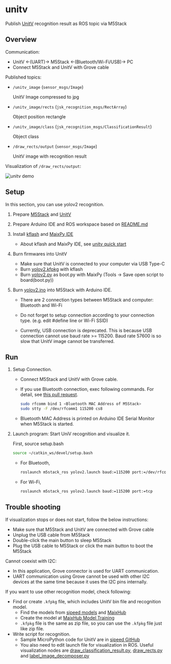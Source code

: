 # unitv

Publish [UnitV](https://shop.m5stack.com/products/unitv-ai-camera) recognition result as ROS topic via M5Stack

## Overview

Communication:

- UnitV <-(UART)-> M5Stack <-(Bluetooth/Wi-Fi/USB)-> PC
- Connect M5Stack and UnitV with Grove cable

Published topics:

- `/unitv_image` (`sensor_msgs/Image`)

  UnitV Image compressed to jpg

- `/unitv_image/rects` (`jsk_recognition_msgs/RectArray`)

  Object position rectangle

- `/unitv_image/class` (`jsk_recognition_msgs/ClassificationResult`)

  Object class

- `/draw_rects/output` (`sensor_msgs/Image`)

  UnitV image with recognition result

Visualization of `/draw_rects/output`:

![unitv demo](https://user-images.githubusercontent.com/19769486/132894050-84d7a79d-da3a-4057-8487-025188f65515.gif)

## Setup

In this section, you can use yolov2 recognition.

1. Prepare [M5Stack](https://shop.m5stack.com/collections/m5-controllers/products/basic-core-iot-development-kit) and [UnitV](https://shop.m5stack.com/products/unitv-ai-camera?variant=34757279809700)

2. Prepare Arduino IDE and ROS workspace based on [README.md](https://github.com/jsk-ros-pkg/jsk_3rdparty/blob/master/m5stack_ros/README.md)

3. Install [kflash](https://github.com/sipeed/kflash_gui/releases/download/v1.5.3/kflash_gui_v1.5.3_linux.tar.xz) and [MaixPy IDE](https://dl.sipeed.com/shareURL/MAIX/MaixPy/ide/_)

    - About kflash and MaixPy IDE, see [unitv quick start](https://docs.m5stack.com/en/quick_start/unitv/unitv_quick_start_maixpy)

4. Burn firmwares into UnitV

    - Make sure that UnitV is connected to your computer via USB Type-C
    - Burn [yolov2.kfpkg](https://github.com/jsk-ros-pkg/jsk_3rdparty/blob/master/m5stack_ros/unitv/data/yolov2.kfpkg) with kflash
    - Burn [yolov2.py](https://github.com/jsk-ros-pkg/jsk_3rdparty/blob/master/m5stack_ros/unitv/firmware/yolov2/yolov2.py)  as boot.py with MaixPy (Tools -> Save open script to board(boot.py))

5. Burn [yolov2.ino](https://github.com/jsk-ros-pkg/jsk_3rdparty/blob/master/m5stack_ros/unitv/firmware/yolov2/yolov2/yolov2.ino) into M5Stack with Arduino IDE.

    - There are 2 connection types between M5Stack and computer: Bluetooth and Wi-Fi

    - Do not forget to setup connection according to your connection type. (e.g. edit #define line or Wi-Fi SSID)

    - Currently, USB connection is deprecated. This is because USB connection cannot use baud rate >= 115200. Baud rate 57600 is so slow that UnitV image cannot be transferred.

## Run

1. Setup Connection.

    - Connect M5Stack and UnitV with Grove cable.

    - If you use Bluetooth connection, exec following commands. For detail, see [this pull request](https://github.com/ros-drivers/rosserial/pull/569).

      ```bash
      sudo rfcomm bind 1 <Bluetooth MAC Address of M5Stack>
      sudo stty -F /dev/rfcomm1 115200 cs8
      ```

    - Bluetooth MAC Address is printed on Arduino IDE Serial Monitor when M5Stack is started.

2. Launch program: Start UniV recognition and visualize it.

    First, source setup.bash

    ```bash
    source ~/catkin_ws/devel/setup.bash
    ```

    - For Bluetooth,

      ```bash
      roslaunch m5stack_ros yolov2.launch baud:=115200 port:=/dev/rfcomm1
      ```

    - For Wi-Fi,

      ```bash
      roslaunch m5stack_ros yolov2.launch baud:=115200 port:=tcp
      ```

## Trouble shooting

If visualization stops or does not start, follow the below instructions:

- Make sure that M5Stack and UnitV are connected with Grove cable
- Unplug the USB cable from M5Stack
- Double-click the main button to sleep M5Stack
- Plug the USB cable to M5Stack or click the main button to boot the M5Stack

Cannot coexist with I2C:

- In this application, Grove connector is used for UART communication.
- UART communication using Grove cannot be used with other I2C devices at the same time because it uses the I2C pins internally.

If you want to use other recognition model, check following:

- Find or create `.kfpkg` file, which includes UnitV bin file and recognition model.
  - Find the models from [sipeed models](https://dl.sipeed.com/shareURL/MAIX/MaixPy/model) and [MaixHub](https://www.maixhub.com/)
  - Create the model at [MaixHub Model Training](https://www.maixhub.com/ModelTraining)
  - `.kfpkg` file is the same as zip file, so you can use the `.kfpkg` file just like zip file.
- Write script for recognition.
  - Sample MicroPython code for UnitV are in [sipeed GitHub](https://github.com/sipeed/MaixPy_scripts/tree/master/machine_vision)
  - You also need to edit launch file for visualization in ROS. Useful visualization nodes are [draw_classification_result.py](https://jsk-docs.readthedocs.io/projects/jsk_recognition/en/latest/jsk_perception/nodes/draw_classification_result.html), [draw_rects.py](https://jsk-docs.readthedocs.io/projects/jsk_recognition/en/latest/jsk_perception/nodes/draw_rects.html) and [label_image_decomposer.py](https://jsk-docs.readthedocs.io/projects/jsk_recognition/en/latest/jsk_perception/nodes/label_image_decomposer.html)

